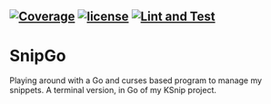 [![Coverage](https://codecov.io/gh/nwillc/snipgo/branch/master/graphs/badge.svg?branch=master)](https://codecov.io/gh/nwillc/snipgo)
[![license](https://img.shields.io/github/license/nwillc/ksvg.svg)](https://tldrlegal.com/license/-isc-license)
[![Lint and Test](https://github.com/nwillc/snipgo/workflows/CI/badge.svg)](https://github.com/nwillc/snipgo/actions?query=workflow%3CI)
------
# SnipGo

Playing around with a Go and curses based program to manage my snippets. A terminal version, in Go of my KSnip project.

